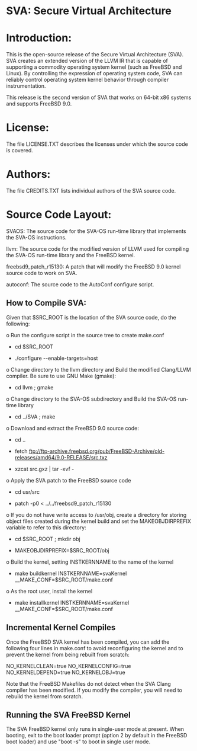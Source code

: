 SVA: Secure Virtual Architecture
================================

Introduction:
=============
This is the open-source release of the Secure Virtual Architecture (SVA).  SVA
creates an extended version of the LLVM IR that is capable of supporting a
commodity operating system kernel (such as FreeBSD and Linux).  By controlling
the expression of operating system code, SVA can reliably control operating
system kernel behavior through compiler instrumentation.

This release is the second version of SVA that works on 64-bit x86 systems and
supports FreeBSD 9.0.

License:
========
The file LICENSE.TXT describes the licenses under which the source code is
covered.

Authors:
========
The file CREDITS.TXT lists individual authors of the SVA source code.

Source Code Layout:
===================
SVAOS:
  The source code for the SVA-OS run-time library that implements the SVA-OS
  instructions.

llvm:
  The source code for the modified version of LLVM used for compiling the
  SVA-OS run-time library and the FreeBSD kernel.

freebsd9_patch_r15130:
  A patch that will modify the FreeBSD 9.0 kernel source code to work on SVA.

autoconf:
  The source code to the AutoConf configure script.

How to Compile SVA:
-------------------

Given that $SRC_ROOT is the location of the SVA source code, do the following:

o Run the configure script in the source tree to create make.conf

  - cd $SRC_ROOT

  - ./configure --enable-targets=host

o Change directory to the llvm directory and Build the modified Clang/LLVM
  compiler.  Be sure to use GNU Make (gmake):

  - cd llvm ; gmake

o Change directory to the SVA-OS subdirectory and Build the SVA-OS run-time
  library

  - cd ../SVA ; make

o Download and extract the FreeBSD 9.0 source code:

  - cd ..
  - fetch ftp://ftp-archive.freebsd.org/pub/FreeBSD-Archive/old-releases/amd64/9.0-RELEASE/src.txz

  - xzcat src.gxz | tar -xvf -

o Apply the SVA patch to the FreeBSD source code

  - cd usr/src

  - patch -p0 < ../../freebsd9_patch_r15130

o If you do not have write access to /usr/obj, create a directory for storing
  object files created during the kernel build and set the MAKEOBJDIRPREFIX
  variable to refer to this directory:

  - cd $SRC_ROOT ; mkdir obj

  - MAKEOBJDIRPREFIX=$SRC_ROOT/obj

o Build the kernel, setting INSTKERNNAME to the name of the kernel

  - make buildkernel INSTKERNNAME=svaKernel __MAKE_CONF=$SRC_ROOT/make.conf

o As the root user, install the kernel

  - make installkernel INSTKERNNAME=svaKernel __MAKE_CONF=$SRC_ROOT/make.conf

Incremental Kernel Compiles
---------------------------

Once the FreeBSD SVA kernel has been compiled, you can add the following
four lines in make.conf to avoid reconfiguring the kernel and to prevent the
kernel from being rebuilt from scratch:

NO_KERNELCLEAN=true
NO_KERNELCONFIG=true
NO_KERNELDEPEND=true
NO_KERNELOBJ=true

Note that the FreeBSD Makefiles do not detect when the SVA Clang compiler
has been modified.  If you modify the compiler, you will need to rebuild the
kernel from scratch.

Running the SVA FreeBSD Kernel
------------------------------
The SVA FreeBSD kernel only runs in single-user mode at present.  When booting,
exit to the boot loader prompt (option 2 by default in the FreeBSD boot
loader) and use "boot <kernelname> -s" to boot in single user mode.

